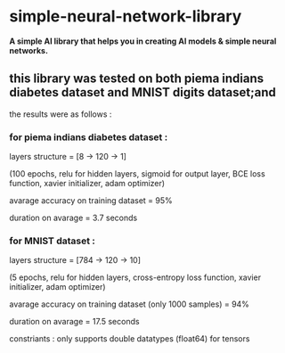 # simple-neural-network-library
**A simple AI library that helps you in creating AI models &amp; simple neural networks.**

## this library was tested on both piema indians diabetes dataset and MNIST digits dataset;and
the results were as follows :

### for piema indians diabetes dataset :

layers structure = [8 -> 120 -> 1]

(100 epochs, relu for hidden layers, sigmoid for output layer, BCE loss function, xavier initializer, adam optimizer)

avarage accuracy on training dataset = 95%

duration on avarage = 3.7 seconds


### for MNIST dataset :

layers structure = [784 -> 120 -> 10]

(5 epochs, relu for hidden layers, cross-entropy loss function, xavier initializer, adam optimizer)

avarage accuracy on training dataset (only 1000 samples) = 94%

duration on avarage = 17.5 seconds

constriants :
only supports double datatypes (float64) for tensors
